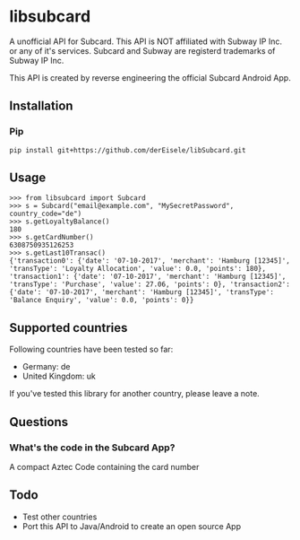 libsubcard
===========

A unofficial API for Subcard. This API is NOT affiliated with Subway IP Inc. or any of it's services. Subcard and Subway are registerd trademarks of Subway IP Inc.

This API is created by reverse engineering the official Subcard Android App.

## Installation

### Pip

`pip install git+https://github.com/derEisele/libSubcard.git`

## Usage
```
>>> from libsubcard import Subcard
>>> s = Subcard("email@example.com", "MySecretPassword", country_code="de")
>>> s.getLoyaltyBalance()
180
>>> s.getCardNumber()
6308750935126253
>>> s.getLast10Transac()
{'transaction0': {'date': '07-10-2017', 'merchant': 'Hamburg [12345]', 'transType': 'Loyalty Allocation', 'value': 0.0, 'points': 180}, 'transaction1': {'date': '07-10-2017', 'merchant': 'Hamburg [12345]', 'transType': 'Purchase', 'value': 27.06, 'points': 0}, 'transaction2': {'date': '07-10-2017', 'merchant': 'Hamburg [12345]', 'transType': 'Balance Enquiry', 'value': 0.0, 'points': 0}} 
```

## Supported countries
Following countries have been tested so far:

- Germany: de
- United Kingdom: uk

If you've tested this library for another country, please leave a note.

## Questions
### What's the code in the Subcard App?
A compact Aztec Code containing the card number

## Todo
* Test other countries
* Port this API to Java/Android to create an open source App

